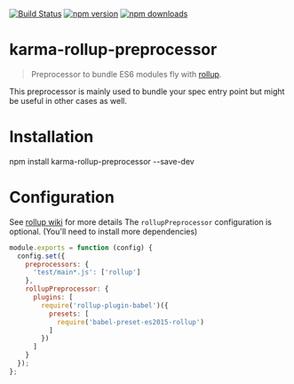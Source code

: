 [![Build Status](https://travis-ci.org/showpad/karma-rollup-preprocessor.svg)](https://travis-ci.org/showpad/karma-rollup-preprocessor)
[![npm version](https://img.shields.io/npm/v/karma-rollup-preprocessor.svg)](https://www.npmjs.org/package/karma-rollup-preprocessor)
[![npm downloads](https://img.shields.io/npm/dm/karma-rollup-preprocessor.svg)](https://www.npmjs.org/package/karma-rollup-preprocessor)




# karma-rollup-preprocessor

> Preprocessor to bundle ES6 modules fly with [rollup](http://rollupjs.org/).

This preprocessor is mainly used to bundle your spec entry point but might be useful in other cases as well.


# Installation
npm install karma-rollup-preprocessor --save-dev


# Configuration

See [rollup wiki](https://github.com/rollup/rollup/wiki) for more details
The `rollupPreprocessor` configuration is optional. (You'll need to install more dependencies)

```js
module.exports = function (config) {
  config.set({
    preprocessors: {
      'test/main*.js': ['rollup']
    },
    rollupPreprocessor: {
      plugins: [
        require('rollup-plugin-babel')({
          presets: [
            require('babel-preset-es2015-rollup')
          ]
        })
      ]
    }
  });
};